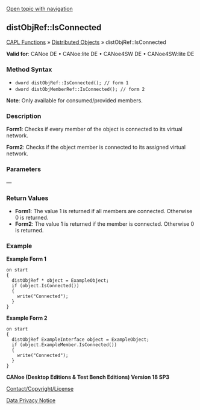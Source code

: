 [Open topic with navigation](../../../../../CANoeDEFamily.htm#Topics/CAPLFunctions/DistributedObjects/Methods/CAPLfunctiondistObjRefIsConnected.md)

## distObjRef::IsConnected

[CAPL Functions](../../CAPLfunctions.md) » [Distributed Objects](../CAPLfunctionsDOOverview.md) » distObjRef::IsConnected

**Valid for**: CANoe DE • CANoe:lite DE • CANoe4SW DE • CANoe4SW:lite DE

### Method Syntax

- `dword distObjRef::IsConnected(); // form 1`
- `dword distObjMemberRef::IsConnected(); // form 2`

**Note**: Only available for consumed/provided members.

### Description

**Form1**: Checks if every member of the object is connected to its virtual network.

**Form2**: Checks if the object member is connected to its assigned virtual network.

### Parameters

—

### Return Values

- **Form1**: The value 1 is returned if all members are connected. Otherwise 0 is returned.
- **Form2**: The value 1 is returned if the member is connected. Otherwise 0 is returned.

### Example

**Example Form 1**

```plaintext
on start
{
  distObjRef * object = ExampleObject;
  if (object.IsConnected())
  {
    write("Connected");
  }
}
```

**Example Form 2**

```plaintext
on start
{
  distObjRef ExampleInterface object = ExampleObject;
  if (object.ExampleMember.IsConnected())
  {
    write("Connected");
  }
}
```

**CANoe (Desktop Editions & Test Bench Editions) Version 18 SP3**

[Contact/Copyright/License](../../../Shared/ContactCopyrightLicense.md)

[Data Privacy Notice](https://www.vector.com/int/en/company/get-info/privacy-policy/)
